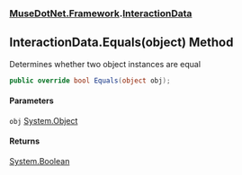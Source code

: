 ### [MuseDotNet.Framework](./MuseDotNet-Framework.md 'MuseDotNet.Framework').[InteractionData](./InteractionData.md 'MuseDotNet.Framework.InteractionData')
## InteractionData.Equals(object) Method
Determines whether two object instances are equal  
```csharp
public override bool Equals(object obj);
```
#### Parameters
<a name='MuseDotNet-Framework-InteractionData-Equals(object)-obj'></a>
`obj` [System.Object](https://docs.microsoft.com/en-us/dotnet/api/System.Object 'System.Object')  
  
#### Returns
[System.Boolean](https://docs.microsoft.com/en-us/dotnet/api/System.Boolean 'System.Boolean')  
